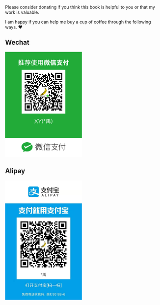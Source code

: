 Please consider donating if you think this book is helpful to you or that my work is valuable. 

I am happy if you can help me buy a cup of coffee through the following ways. :heart:

## Wechat
<img src="./wechat.jpg" width="250">

## Alipay
<img src="./alipay.jpg" width="250">